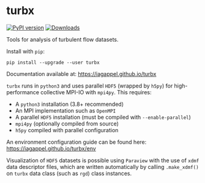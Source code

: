 # turbx
[![PyPI version](https://badge.fury.io/py/turbx.svg)](https://badge.fury.io/py/turbx)
[![Downloads](https://pepy.tech/badge/turbx)](https://pepy.tech/project/turbx)

Tools for analysis of turbulent flow datasets.

Install with `pip`:

```
pip install --upgrade --user turbx
```

Documentation available at: https://iagappel.github.io/turbx

`turbx` runs in `python3` and uses parallel `HDF5` (wrapped by `h5py`) for high-performance collective MPI-IO with `mpi4py`. This requires:

- A `python3` installation (3.8+ recommended)
- An MPI implementation such as `OpenMPI`
- A parallel `HDF5` installation (must be compiled with `--enable-parallel`) 
- `mpi4py` (optionally compiled from source)
- `h5py` compiled with parallel configuration

An environment configuration guide can be found here: https://iagappel.github.io/turbx/env

Visualization of `HDF5` datasets is possible using `Paraview` with the use of `xdmf` data descriptor files, which are written automatically by calling `.make_xdmf()` on `turbx` data class (such as `rgd`) class instances.
